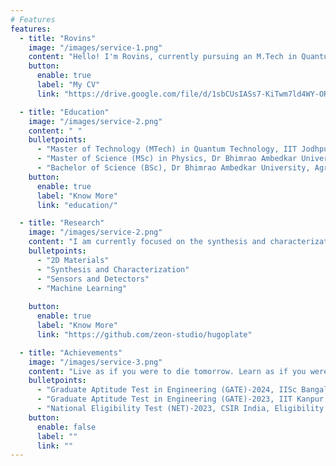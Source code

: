```yaml
---
# Features
features:
  - title: "Rovins"
    image: "/images/service-1.png"
    content: "Hello! I'm Rovins, currently pursuing an M.Tech in Quantum Technology at IIT Jodhpur. My academic and research journey is dedicated to the synthesis and characterization of 2D quantum materials, particularly for their innovative applications in sensor technology. I am deeply fascinated by the potential of these materials to revolutionize areas such as gas sensing and photodetection. My work involves cutting-edge research in nanofabrication and the use of Density Functional Theory (DFT) for insightful material analysis. Additionally, I am passionate about integrating machine learning techniques to enhance the design and functionality of quantum materials. Through my studies and research, I strive to push the boundaries of technology and contribute to advancements that can have a profound impact on sensor applications and beyond. Feel free to explore my portfolio and connect with me to discuss exciting developments in quantum materials and sensor technologies!"
    button:
      enable: true
      label: "My CV"
      link: "https://drive.google.com/file/d/1sbCUsIASs7-KiTwm7ld4WY-ORUE_ENiB/view?usp=sharing"

  - title: "Education"
    image: "/images/service-2.png"
    content: " "
    bulletpoints:
      - "Master of Technology (MTech) in Quantum Technology, IIT Jodhpur, India (Present)"
      - "Master of Science (MSc) in Physics, Dr Bhimrao Ambedkar University, Agra, UP, India"
      - "Bachelor of Science (BSc), Dr Bhimrao Ambedkar University, Agra, UP, India"
    button:
      enable: true
      label: "Know More"
      link: "education/"

  - title: "Research"
    image: "/images/service-2.png"
    content: "I am currently focused on the synthesis and characterization of 2D quantum materials for sensor applications. My research interests include the synthesis of 2D materials, the development of gas sensors, photodetectors, and advanced techniques in nanofabrication. I also use Density Functional Theory (DFT) for material analysis and incorporate machine learning to enhance the design and performance of these technologies. "
    bulletpoints:
      - "2D Materials"
      - "Synthesis and Characterization"
      - "Sensors and Detectors"
      - "Machine Learning"
    
    button:
      enable: true
      label: "Know More"
      link: "https://github.com/zeon-studio/hugoplate"

  - title: "Achievements"
    image: "/images/service-3.png"
    content: "Live as if you were to die tomorrow. Learn as if you were to live forever. — Mahatma Gandhi"
    bulletpoints:
      - "Graduate Aptitude Test in Engineering (GATE)-2024, IISc Bangalore, All India Rank - 1132"
      - "Graduate Aptitude Test in Engineering (GATE)-2023, IIT Kanpur, All India Rank - 591"
      - "National Eligibility Test (NET)-2023, CSIR India, Eligibility for Assistant Professor, All India Rank - 37"
    button:
      enable: false
      label: ""
      link: ""
---
```


